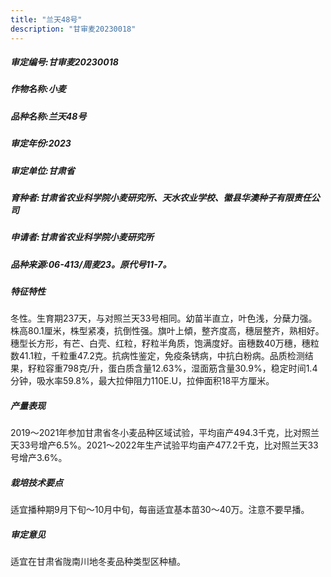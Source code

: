 ```yaml
---
title: "兰天48号"
description: "甘审麦20230018"
---
```

##### 审定编号:甘审麦20230018

##### 作物名称:小麦

##### 品种名称:兰天48号

##### 审定年份:2023

##### 审定单位:甘肃省

##### 育种者:甘肃省农业科学院小麦研究所、天水农业学校、徽县华澳种子有限责任公司

##### 申请者:甘肃省农业科学院小麦研究所

##### 品种来源:06-413/周麦23。原代号11-7。

##### 特征特性
冬性。生育期237天，与对照兰天33号相同。幼苗半直立，叶色浅，分蘖力强。株高80.1厘米，株型紧凑，抗倒性强。旗叶上傾，整齐度高，穗层整齐，熟相好。穗型长方形，有芒、白壳、红粒，籽粒半角质，饱满度好。亩穗数40万穗，穗粒数41.1粒，千粒重47.2克。抗病性鉴定，免疫条锈病，中抗白粉病。品质检测结果，籽粒容重798克/升，蛋白质含量12.63%，湿面筋含量30.9%，稳定时间1.4分钟，吸水率59.8%，最大拉伸阻力110E.U，拉伸面积18平方厘米。

##### 产量表现
2019～2021年参加甘肃省冬小麦品种区域试验，平均亩产494.3千克，比对照兰天33号增产6.5%。2021～2022年生产试验平均亩产477.2千克，比对照兰天33号增产3.6%。

##### 栽培技术要点
适宜播种期9月下旬～10月中旬，每亩适宜基本苗30～40万。注意不要早播。

##### 审定意见
适宜在甘肃省陇南川地冬麦品种类型区种植。
